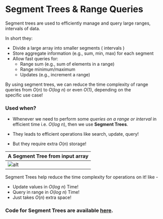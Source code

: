 # Segment Trees & Range Queries

Segment trees are used to efficiently manage and query large ranges, intervals of data.

In short they:

- Divide a large array into smaller segments ( intervals )
- Store aggregate information (e.g., sum, min, max) for each segment
- Allow fast queries for:
    - Range sum (e.g., sum of elements in a range)
    - Range minimum/maximum
    - Updates (e.g., increment a range)

By using segment trees, we can reduce the time complexity of range queries from $O(n)$ to $O(log \ n)$ or even $O(1)$, depending on the specific use case!


### Used when?

- Whenever we need to perform some *queries on a range or interval* in efficient time i.e. $O(log \ n)$, then we use **Segment Trees**.
  
- They leads to efficient operations like search, update, query!

- But they require extra $O(n)$ storage!

|A Segment Tree from input array    |
|:-|
|![alt](https://media.geeksforgeeks.org/wp-content/cdn-uploads/segment-tree1.png)|


Segment Trees help reduce the time complexity for operations on it! like - 

- Update values in $O(log \ n)$ Time!
- Query in range in $O(log \ n)$ Time!
- Just takes $O(n)$ extra space!


### Code for Segment Trees are available [here](./SegmentTree.java).
